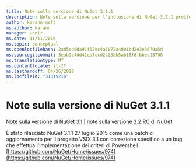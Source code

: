 ```yaml
---
title: Note sulla versione di NuGet 3.1.1
description: Note sulla versione per l'inclusione di NuGet 3.1.1 problemi noti, correzioni di bug, le funzionalità aggiunte e dcr.
author: karann-msft
ms.author: karann
manager: unnir
ms.date: 11/11/2016
ms.topic: conceptual
ms.openlocfilehash: 2ad5ed0da91f52ec4a5072a4001bd2e3e3679a5d
ms.sourcegitcommit: 3eab9c4dd41ea7ccd2c28bb5ab16f6fbbec13708
ms.translationtype: MT
ms.contentlocale: it-IT
ms.lasthandoff: 04/26/2018
ms.locfileid: "31819216"
---
```

# <a name="nuget-311-release-notes"></a>Note sulla versione di NuGet 3.1.1

[Note sulla versione di NuGet 3.1](../release-notes/nuget-3.1.md) | [note sulla versione 3.2 RC di NuGet](../release-notes/nuget-3.2-RC.md)

È stato rilasciato NuGet 3.1.1 27 luglio 2015 come una patch di aggiornamento per il progetto VSIX 3.1 con correzione specifico a un bug che effettua l'implementazione dei criteri di Powershell.
[https://github.com/NuGet/Home/issues/974](https://github.com/NuGet/Home/issues/974)